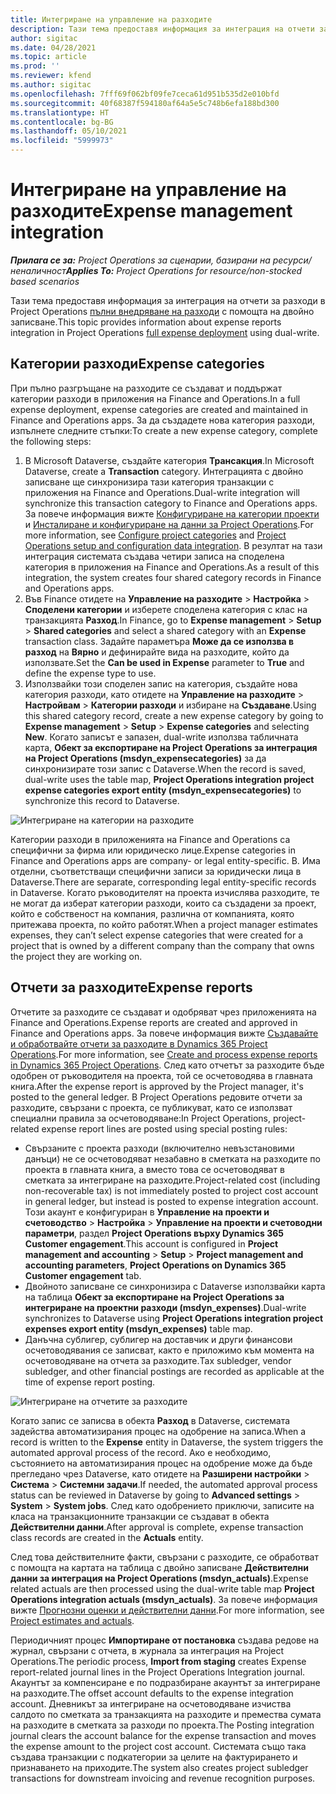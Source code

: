 ```yaml
---
title: Интегриране на управление на разходите
description: Тази тема предоставя информация за интеграция на отчети за разходи в Project Operations с помощта на двойно записване.
author: sigitac
ms.date: 04/28/2021
ms.topic: article
ms.prod: ''
ms.reviewer: kfend
ms.author: sigitac
ms.openlocfilehash: 7fff69f062bf09fe7ceca61d951b535d2e010bfd
ms.sourcegitcommit: 40f68387f594180af64a5e5c748b6efa188bd300
ms.translationtype: HT
ms.contentlocale: bg-BG
ms.lasthandoff: 05/10/2021
ms.locfileid: "5999973"
---
```

# <a name="expense-management-integration"></a><span data-ttu-id="10ac5-103">Интегриране на управление на разходите</span><span class="sxs-lookup"><span data-stu-id="10ac5-103">Expense management integration</span></span>

<span data-ttu-id="10ac5-104">_**Прилага се за:** Project Operations за сценарии, базирани на ресурси/неналичност_</span><span class="sxs-lookup"><span data-stu-id="10ac5-104">_**Applies To:** Project Operations for resource/non-stocked based scenarios_</span></span>

<span data-ttu-id="10ac5-105">Тази тема предоставя информация за интеграция на отчети за разходи в Project Operations [пълни внедряване на разходи](../expense/expense-overview.md) с помощта на двойно записване.</span><span class="sxs-lookup"><span data-stu-id="10ac5-105">This topic provides information about expense reports integration in Project Operations [full expense deployment](../expense/expense-overview.md) using dual-write.</span></span>

## <a name="expense-categories"></a><span data-ttu-id="10ac5-106">Категории разходи</span><span class="sxs-lookup"><span data-stu-id="10ac5-106">Expense categories</span></span>

<span data-ttu-id="10ac5-107">При пълно разгръщане на разходите се създават и поддържат категории разходи в приложения на Finance and Operations.</span><span class="sxs-lookup"><span data-stu-id="10ac5-107">In a full expense deployment, expense categories are created and maintained in Finance and Operations apps.</span></span> <span data-ttu-id="10ac5-108">За да създадете нова категория разходи, изпълнете следните стъпки:</span><span class="sxs-lookup"><span data-stu-id="10ac5-108">To create a new expense category, complete the following steps:</span></span>

1. <span data-ttu-id="10ac5-109">В Microsoft Dataverse, създайте категория **Трансакция**.</span><span class="sxs-lookup"><span data-stu-id="10ac5-109">In Microsoft Dataverse, create a **Transaction** category.</span></span> <span data-ttu-id="10ac5-110">Интеграцията с двойно записване ще синхронизира тази категория транзакции с приложения на Finance and Operations.</span><span class="sxs-lookup"><span data-stu-id="10ac5-110">Dual-write integration will synchronize this transaction category to Finance and Operations apps.</span></span> <span data-ttu-id="10ac5-111">За повече информация вижте [Конфигуриране на категории проекти](/dynamics365/project-operations/project-accounting/configure-project-categories) и [Инсталиране и конфигуриране на данни за Project Operations](resource-dual-write-setup-integration.md).</span><span class="sxs-lookup"><span data-stu-id="10ac5-111">For more information, see [Configure project categories](/dynamics365/project-operations/project-accounting/configure-project-categories) and [Project Operations setup and configuration data integration](resource-dual-write-setup-integration.md).</span></span> <span data-ttu-id="10ac5-112">В резултат на тази интеграция системата създава четири записа на споделена категория в приложения на Finance and Operations.</span><span class="sxs-lookup"><span data-stu-id="10ac5-112">As a result of this integration, the system creates four shared category records in Finance and Operations apps.</span></span>
2. <span data-ttu-id="10ac5-113">Във Finance отидете на **Управление на разходите** > **Настройка** > **Споделени категории** и изберете споделена категория с клас на транзакцията **Разход**.</span><span class="sxs-lookup"><span data-stu-id="10ac5-113">In Finance, go to **Expense management** > **Setup** > **Shared categories** and select a shared category with an **Expense** transaction class.</span></span> <span data-ttu-id="10ac5-114">Задайте параметъра **Може да се използва в разход** на **Вярно** и дефинирайте вида на разходите, който да използвате.</span><span class="sxs-lookup"><span data-stu-id="10ac5-114">Set the **Can be used in Expense** parameter to **True** and define the expense type to use.</span></span>
3. <span data-ttu-id="10ac5-115">Използвайки този споделен запис на категория, създайте нова категория разходи, като отидете на **Управление на разходите** > **Настройвам** > **Категории разходи** и избиране на **Създаване**.</span><span class="sxs-lookup"><span data-stu-id="10ac5-115">Using this shared category record, create a new expense category by going to **Expense management** > **Setup** > **Expense categories** and selecting **New**.</span></span> <span data-ttu-id="10ac5-116">Когато записът е запазен, dual-write използва табличната карта, **Обект за експортиране на Project Operations за интеграция на Project Operations (msdyn\_expensecategories)** за да синхронизирате този запис с Dataverse.</span><span class="sxs-lookup"><span data-stu-id="10ac5-116">When the record is saved, dual-write uses the table map, **Project Operations integration project expense categories export entity (msdyn\_expensecategories)** to synchronize this record to Dataverse.</span></span>

  ![Интегриране на категории на разходите](./media/DW6ExpenseCategories.png)

<span data-ttu-id="10ac5-118">Категории разходи в приложенията на Finance and Operations са специфични за фирма или юридическо лице.</span><span class="sxs-lookup"><span data-stu-id="10ac5-118">Expense categories in Finance and Operations apps are company- or legal entity-specific.</span></span> <span data-ttu-id="10ac5-119">В. Има отделни, съответстващи специфични записи за юридически лица в Dataverse.</span><span class="sxs-lookup"><span data-stu-id="10ac5-119">There are separate, corresponding legal entity-specific records in Dataverse.</span></span> <span data-ttu-id="10ac5-120">Когато ръководителят на проекта изчислява разходите, те не могат да изберат категории разходи, които са създадени за проект, който е собственост на компания, различна от компанията, която притежава проекта, по който работят.</span><span class="sxs-lookup"><span data-stu-id="10ac5-120">When a project manager estimates expenses, they can’t select expense categories that were created for a project that is owned by a different company than the company that owns the project they are working on.</span></span> 

## <a name="expense-reports"></a><span data-ttu-id="10ac5-121">Отчети за разходите</span><span class="sxs-lookup"><span data-stu-id="10ac5-121">Expense reports</span></span>

<span data-ttu-id="10ac5-122">Отчетите за разходите се създават и одобряват чрез приложенията на Finance and Operations.</span><span class="sxs-lookup"><span data-stu-id="10ac5-122">Expense reports are created and approved in Finance and Operations apps.</span></span> <span data-ttu-id="10ac5-123">За повече информация вижте [Създавайте и обработвайте отчети за разходите в Dynamics 365 Project Operations](/learn/modules/create-process-expense-reports/).</span><span class="sxs-lookup"><span data-stu-id="10ac5-123">For more information, see [Create and process expense reports in Dynamics 365 Project Operations](/learn/modules/create-process-expense-reports/).</span></span> <span data-ttu-id="10ac5-124">След като отчетът за разходите бъде одобрен от ръководителя на проекта, той се осчетоводява в главната книга.</span><span class="sxs-lookup"><span data-stu-id="10ac5-124">After the expense report is approved by the Project manager, it's posted to the general ledger.</span></span> <span data-ttu-id="10ac5-125">В Project Operations редовите отчети за разходите, свързани с проекта, се публикуват, като се използват специални правила за осчетоводяване:</span><span class="sxs-lookup"><span data-stu-id="10ac5-125">In Project Operations, project-related expense report lines are posted using special posting rules:</span></span>

  - <span data-ttu-id="10ac5-126">Свързаните с проекта разходи (включително невъзстановими данъци) не се осчетоводяват незабавно в сметката на разходите по проекта в главната книга, а вместо това се осчетоводяват в сметката за интегриране на разходите.</span><span class="sxs-lookup"><span data-stu-id="10ac5-126">Project-related cost (including non-recoverable tax) is not immediately posted to project cost account in general ledger, but instead is posted to expense integration account.</span></span> <span data-ttu-id="10ac5-127">Този акаунт е конфигуриран в **Управление на проекти и счетоводство** > **Настройка** > **Управление на проекти и счетоводни параметри**, раздел **Project Operations върху Dynamics 365 Customer engagement**.</span><span class="sxs-lookup"><span data-stu-id="10ac5-127">This account is configured in **Project management and accounting** > **Setup** > **Project management and accounting parameters**, **Project Operations on Dynamics 365 Customer engagement** tab.</span></span>
  - <span data-ttu-id="10ac5-128">Двойното записване се синхронизира с Dataverse използвайки карта на таблица **Обект за експортиране на Project Operations за интегриране на проектни разходи (msdyn\_expenses)**.</span><span class="sxs-lookup"><span data-stu-id="10ac5-128">Dual-write synchronizes to Dataverse using **Project Operations integration project expenses export entity (msdyn\_expenses)** table map.</span></span>
  - <span data-ttu-id="10ac5-129">Данъчна сублигер, сублигер на доставчик и други финансови осчетоводявания се записват, както е приложимо към момента на осчетоводяване на отчета за разходите.</span><span class="sxs-lookup"><span data-stu-id="10ac5-129">Tax subledger, vendor subledger, and other financial postings are recorded as applicable at the time of expense report posting.</span></span>

  ![Интегриране на отчетите за разходите](./media/DW6ExpenseReports.png)

<span data-ttu-id="10ac5-131">Когато запис се записва в обекта **Разход** в Dataverse, системата задейства автоматизирания процес на одобрение на записа.</span><span class="sxs-lookup"><span data-stu-id="10ac5-131">When a record is written to the **Expense** entity in Dataverse, the system triggers the automated approval process of the record.</span></span> <span data-ttu-id="10ac5-132">Ако е необходимо, състоянието на автоматизирания процес на одобрение може да бъде прегледано чрез Dataverse, като отидете на **Разширени настройки** > **Система** > **Системни задачи**.</span><span class="sxs-lookup"><span data-stu-id="10ac5-132">If needed, the automated approval process status can be reviewed in Dataverse by going to **Advanced settings** > **System** > **System jobs**.</span></span> <span data-ttu-id="10ac5-133">След като одобрението приключи, записите на класа на транзакционните транзакции се създават в обекта **Действителни данни**.</span><span class="sxs-lookup"><span data-stu-id="10ac5-133">After approval is complete, expense transaction class records are created in the **Actuals** entity.</span></span>

<span data-ttu-id="10ac5-134">След това действителните факти, свързани с разходите, се обработват с помощта на картата на таблица с двойно записване **Действителни данни за интеграция на Project Operations (msdyn\_actuals)**.</span><span class="sxs-lookup"><span data-stu-id="10ac5-134">Expense related actuals are then processed using the dual-write table map **Project Operations integration actuals (msdyn\_actuals)**.</span></span> <span data-ttu-id="10ac5-135">За повече информация вижте [Прогнозни оценки и действителни данни](resource-dual-write-estimates-actuals.md).</span><span class="sxs-lookup"><span data-stu-id="10ac5-135">For more information, see [Project estimates and actuals](resource-dual-write-estimates-actuals.md).</span></span>

<span data-ttu-id="10ac5-136">Периодичният процес **Импортиране от постановка** създава редове на журнал, свързани с отчета, в журнала за интеграция на Project Operations.</span><span class="sxs-lookup"><span data-stu-id="10ac5-136">The periodic process, **Import from staging** creates Expense report-related journal lines in the Project Operations Integration journal.</span></span> <span data-ttu-id="10ac5-137">Акаунтът за компенсиране е по подразбиране акаунтът за интегриране на разходите.</span><span class="sxs-lookup"><span data-stu-id="10ac5-137">The offset account defaults to the expense integration account.</span></span> <span data-ttu-id="10ac5-138">Дневникът за интегриране на осчетоводяване изчиства салдото по сметката за транзакцията на разходите и премества сумата на разходите в сметката за разходи по проекта.</span><span class="sxs-lookup"><span data-stu-id="10ac5-138">The Posting integration journal clears the account balance for the expense transaction and moves the expense amount to the project cost account.</span></span> <span data-ttu-id="10ac5-139">Системата също така създава транзакции с подкатегории за целите на фактурирането и признаването на приходите.</span><span class="sxs-lookup"><span data-stu-id="10ac5-139">The system also creates project subledger transactions for downstream invoicing and revenue recognition purposes.</span></span>
